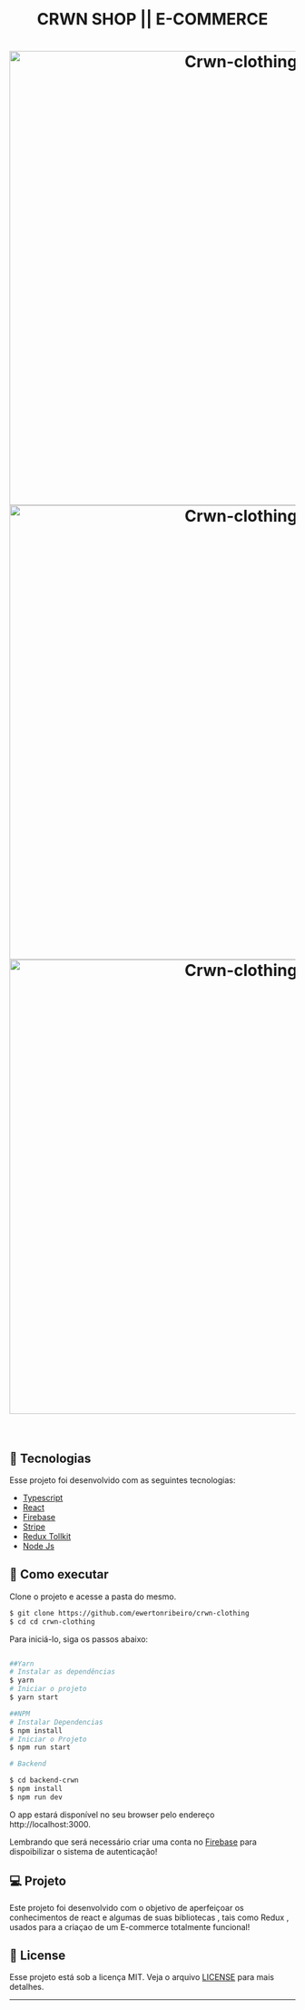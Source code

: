 <p align="center">
  <img  width="160px">
</p>

<p align="center">
   <h1 color="darkgray" align="center">CRWN SHOP || E-COMMERCE</h1>
</p>

<h1 align="center">
    <img alt="Crwn-clothing" src="https://user-images.githubusercontent.com/90481197/155023467-4c16c067-368c-47be-953e-8f4855135904.png" width="800" />
  <img alt="Crwn-clothing" src="https://user-images.githubusercontent.com/90481197/155032075-7ab40982-e082-45b8-8ac1-403bd72e09d0.png" width="800"/>
  <img alt="Crwn-clothing" src="https://user-images.githubusercontent.com/90481197/155528169-eaf0144c-f99e-4f1b-9b75-7c679b325b74.png" width="800" />
</h1>

<br>

## 🧪 Tecnologias

Esse projeto foi desenvolvido com as seguintes tecnologias:

- [Typescript](https://www.typescriptlang.org/)
- [React](https://reactjs.org)
- [Firebase](https://firebase.google.com/)
- [Stripe](https://stripe.com/br)
- [Redux Tollkit](https://redux-toolkit.js.org/)
- [Node Js](https://nodejs.org/en/)

## 🚀 Como executar

Clone o projeto e acesse a pasta do mesmo.

```bash
$ git clone https://github.com/ewertonribeiro/crwn-clothing
$ cd cd crwn-clothing
```

Para iniciá-lo, siga os passos abaixo:

```bash

##Yarn
# Instalar as dependências
$ yarn
# Iniciar o projeto
$ yarn start

##NPM
# Instalar Dependencias
$ npm install
# Iniciar o Projeto
$ npm run start

# Backend

$ cd backend-crwn
$ npm install
$ npm run dev
```

O app estará disponível no seu browser pelo endereço http://localhost:3000.

Lembrando que será necessário criar uma conta no [Firebase](https://firebase.google.com/) para dispoibilizar o sistema de autenticação!

## 💻 Projeto

Este projeto foi desenvolvido com o objetivo de aperfeiçoar os conhecimentos de react e algumas de suas bibliotecas , tais como Redux , usados para a criaçao de um E-commerce totalmente funcional!

## 📝 License

Esse projeto está sob a licença MIT. Veja o arquivo [LICENSE](LICENSE.md) para mais detalhes.

---
